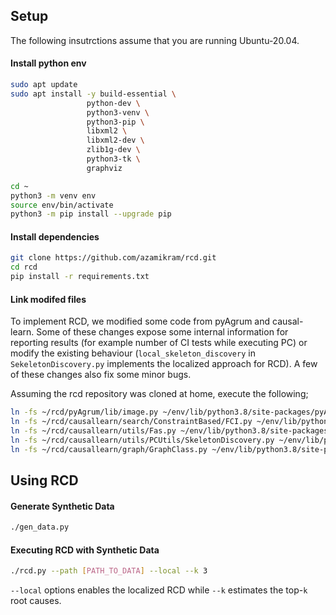 ## Setup
The following insutrctions assume that you are running Ubuntu-20.04.
#### Install python env
```bash
sudo apt update
sudo apt install -y build-essential \
                 python-dev \
                 python3-venv \
                 python3-pip \
                 libxml2 \
                 libxml2-dev \
                 zlib1g-dev \
                 python3-tk \
                 graphviz

cd ~
python3 -m venv env
source env/bin/activate
python3 -m pip install --upgrade pip
```

#### Install dependencies
```bash
git clone https://github.com/azamikram/rcd.git
cd rcd
pip install -r requirements.txt
```

#### Link modifed files
To implement RCD, we modified some code from pyAgrum and causal-learn.
Some of these changes expose some internal information for reporting results (for example number of CI tests while executing PC) or modify the existing behaviour (`local_skeleton_discovery` in `SekeletonDiscovery.py` implements the localized approach for RCD). A few of these changes also fix some minor bugs.

Assuming the rcd repository was cloned at home, execute the following;
```bash
ln -fs ~/rcd/pyAgrum/lib/image.py ~/env/lib/python3.8/site-packages/pyAgrum/lib/
ln -fs ~/rcd/causallearn/search/ConstraintBased/FCI.py ~/env/lib/python3.8/site-packages/causallearn/search/ConstraintBased/
ln -fs ~/rcd/causallearn/utils/Fas.py ~/env/lib/python3.8/site-packages/causallearn/utils/
ln -fs ~/rcd/causallearn/utils/PCUtils/SkeletonDiscovery.py ~/env/lib/python3.8/site-packages/causallearn/utils/PCUtils/
ln -fs ~/rcd/causallearn/graph/GraphClass.py ~/env/lib/python3.8/site-packages/causallearn/graph/
```

## Using RCD

#### Generate Synthetic Data
```sh
./gen_data.py
```

#### Executing RCD with Synthetic Data
```sh
./rcd.py --path [PATH_TO_DATA] --local --k 3
```

`--local` options enables the localized RCD while `--k` estimates the top-`k` root causes.
